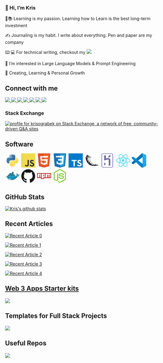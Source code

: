  
 ###  👋 Hi, I’m Kris 
 
 🌱:books: Learning is my passion. Learning how to Learn is the best long-term investment
 
 :writing_hand: Journaling is my habit. I write about everything. Pen and paper are my company
 
 :keyboard: :computer: For technical writing, checkout my <a href="https://kris-ograbek.medium.com/">
	<img src="https://img.shields.io/badge/Medium-12100E?style=for-the-badge&logo=medium&logoColor=white" />
</a>
 
 👀 I’m interested in Large Language Models & Prompt Engineering
  
 💞️ Creating, Learning & Personal Growth

## Connect with me

<a href="https://www.linkedin.com/in/kris-ograbek-nlp/">
	<img src="https://img.shields.io/badge/LinkedIn-0077B5?style=for-the-badge&logo=linkedin&logoColor=white" />
</a>
<a href="https://www.youtube.com/channel/UCyi_Df2NF35qjIV0LdtUY9w">
	<img src="https://img.shields.io/badge/YouTube-FF0000?style=for-the-badge&logo=youtube&logoColor=white" />
</a>
<a href="https://kris-ograbek.medium.com/">
	<img src="https://img.shields.io/badge/Medium-12100E?style=for-the-badge&logo=medium&logoColor=white" />
</a>
<a href="https://stackoverflow.com/users/15191870/krisograbek/">
	<img src="https://img.shields.io/badge/Stack_Overflow-FE7A16?style=for-the-badge&logo=stack-overflow&logoColor=white" />
</a>
<a href="https://github.com/krisograbek">
	<img src="https://img.shields.io/badge/GitHub-100000?style=for-the-badge&logo=github&logoColor=white" />
</a>
<a href="https://www.hackerrank.com/krzysztof_ograb1">
	<img src="https://img.shields.io/badge/-Hackerrank-2EC866?style=for-the-badge&logo=HackerRank&logoColor=white" />
</a>
<a href="https://www.kaggle.com/ograbekk">
	<img src="https://img.shields.io/badge/Kaggle-20BEFF?style=for-the-badge&logo=Kaggle&logoColor=white" />
</a>

### Stack Exchange

<a href="https://stackexchange.com/users/20690346/krisograbek"><img src="https://stackexchange.com/users/flair/20690346.png" width="208" height="58" alt="profile for krisograbek on Stack Exchange, a network of free, community-driven Q&amp;A sites" title="profile for krisograbek on Stack Exchange, a network of free, community-driven Q&amp;A sites" /></a>

## Software

<p>
  <img src="https://raw.githubusercontent.com/devicons/devicon/master/icons/python/python-original.svg" height="48">
  <img src="https://raw.githubusercontent.com/devicons/devicon/master/icons/javascript/javascript-original.svg" height="48">
  <img src="https://raw.githubusercontent.com/devicons/devicon/master/icons/html5/html5-original.svg" height="48">
  <img src="https://raw.githubusercontent.com/devicons/devicon/master/icons/css3/css3-original.svg" height="48">
  <img src="https://github.com/devicons/devicon/blob/master/icons/typescript/typescript-original.svg" height="48">

  <img src="https://raw.githubusercontent.com/devicons/devicon/master/icons/flask/flask-original.svg" height="48">
  <img src="https://raw.githubusercontent.com/devicons/devicon/master/icons/heroku/heroku-original.svg" height="48">
  <img src="https://raw.githubusercontent.com/devicons/devicon/master/icons/react/react-original.svg" height="48">
  <img src="https://raw.githubusercontent.com/devicons/devicon/master/icons/vscode/vscode-original.svg" height="48">
  <img src="https://raw.githubusercontent.com/devicons/devicon/master/icons/docker/docker-original.svg" height="48">
  
  <img src="https://raw.githubusercontent.com/devicons/devicon/master/icons/github/github-original.svg" height="48">
  <img src="https://raw.githubusercontent.com/devicons/devicon/master/icons/npm/npm-original-wordmark.svg" height="48">
  <img src="https://github.com/devicons/devicon/blob/master/icons/nodejs/nodejs-original.svg" height="48">
  

  <!-- Less important :)   

  <img src="https://raw.githubusercontent.com/devicons/devicon/master/icons/pandas/pandas-original.svg" height="48">
  <img src="https://raw.githubusercontent.com/devicons/devicon/master/icons/numpy/numpy-original.svg" height="48">
  <img src="https://upload.wikimedia.org/wikipedia/commons/8/88/SpaCy_logo.svg" height="48">
  <img src="https://upload.wikimedia.org/wikipedia/commons/0/05/Scikit_learn_logo_small.svg" height="48">

  <img src="https://raw.githubusercontent.com/devicons/devicon/master/icons/tensorflow/tensorflow-original.svg" height="48">
  <img src="https://raw.githubusercontent.com/valohai/ml-logos/master/keras.svg" height="48">
  <img src="https://raw.githubusercontent.com/devicons/devicon/master/icons/jupyter/jupyter-original.svg" height="48">
-->
	
</p>
  
## GitHub Stats

[![Kris's github stats](https://github-readme-stats.vercel.app/api?username=krisograbek&count_private=true&show_icons=true&theme=prussian&hide_rank=false&hide=issues)](https://github.com/anuraghazra/github-readme-stats)

## Recent Articles

<a target="_blank" href="https://github-readme-medium-recent-article.vercel.app/medium/@kris-ograbek/0"><img src="https://github-readme-medium-recent-article.vercel.app/medium/@kris-ograbek/0" alt="Recent Article 0">

<a target="_blank" href="https://github-readme-medium-recent-article.vercel.app/medium/@kris-ograbek/1"><img src="https://github-readme-medium-recent-article.vercel.app/medium/@kris-ograbek/1" alt="Recent Article 1">
  
<a target="_blank" href="https://github-readme-medium-recent-article.vercel.app/medium/@kris-ograbek/2"><img src="https://github-readme-medium-recent-article.vercel.app/medium/@kris-ograbek/2" alt="Recent Article 2">
	
<a target="_blank" href="https://github-readme-medium-recent-article.vercel.app/medium/@kris-ograbek/3"><img src="https://github-readme-medium-recent-article.vercel.app/medium/@kris-ograbek/3" alt="Recent Article 3">
		
<a target="_blank" href="https://github-readme-medium-recent-article.vercel.app/medium/@kris-ograbek/4"><img src="https://github-readme-medium-recent-article.vercel.app/medium/@kris-ograbek/4" alt="Recent Article 4">
 
## Web 3 Apps Starter kits

<a href="https://github.com/krisograbek/ts-hh-web3-template">
  <img align="center" src="https://github-readme-stats.vercel.app/api/pin/?username=krisograbek&repo=ts-hh-web3-template&theme=prussian" />
</a>	

## Templates for Full Stack Projects

<a href="https://github.com/krisograbek/react-flask-template">
  <img align="center" src="https://github-readme-stats.vercel.app/api/pin/?username=krisograbek&repo=react-flask-template&theme=prussian" />
</a>
	
## Useful Repos

<a href="https://github.com/krisograbek/text-preprocessing">
  <img align="center" src="https://github-readme-stats.vercel.app/api/pin/?username=krisograbek&repo=text-preprocessing&theme=prussian" />
</a>
	
	
<!-- 


## Full Stack Data Science Projects
  
<a href="https://github.com/krisograbek/hotdog">
  <img align="center" src="https://github-readme-stats.vercel.app/api/pin/?username=krisograbek&repo=hotdog&theme=prussian" />
</a>
<a href="https://github.com/krisograbek/text-preprocessing-app">
  <img align="center" src="https://github-readme-stats.vercel.app/api/pin/?username=krisograbek&repo=text-preprocessing-app&theme=prussian" />
</a>
<a href="https://github.com/krisograbek/iris-fsml">
  <img align="center" src="https://github-readme-stats.vercel.app/api/pin/?username=krisograbek&repo=iris-fsml&theme=prussian" />
</a>
--> 
  
<!---
krisograbek/krisograbek is a ✨ special ✨ repository because its `README.md` (this file) appears on your GitHub profile.
You can click the Preview link to take a look at your changes.
--->
